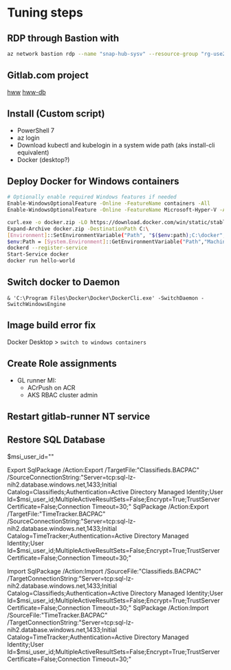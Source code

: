 # Tuning steps

## RDP through Bastion with

```bash
az network bastion rdp --name "snap-hub-sysv" --resource-group "rg-use2-391575-s3-akswincont-avm-hub" --target-resource-id "/subscriptions/4c88693f-5cc9-4f30-9d1e-d58d4221cf25/resourceGroups/rg-use2-391575-s3-akswincont-avm-lz/providers/Microsoft.Compute/virtualMachines/vm-gitlab-nz03" --configure
```

## Gitlab.com project

[hww](https://gitlab.com/southoutsteam/hww)
[hww-db](https://gitlab.com/southoutsteam/hww-db/)

## Install (Custom script)

- PowerShell 7
- az login
- Download kubectl and kubelogin in a system wide path (aks install-cli equivalent)
- Docker (desktop?)

## Deploy Docker for Windows containers

```bash
# Optionally enable required Windows features if needed
Enable-WindowsOptionalFeature -Online -FeatureName containers -All
Enable-WindowsOptionalFeature -Online -FeatureName Microsoft-Hyper-V -All

curl.exe -o docker.zip -LO https://download.docker.com/win/static/stable/x86_64/docker-20.10.13.zip
Expand-Archive docker.zip -DestinationPath C:\
[Environment]::SetEnvironmentVariable("Path", "$($env:path);C:\docker", [System.EnvironmentVariableTarget]::Machine)
$env:Path = [System.Environment]::GetEnvironmentVariable("Path","Machine")
dockerd --register-service
Start-Service docker
docker run hello-world
```

## Switch docker to Daemon

`& 'C:\Program Files\Docker\Docker\DockerCli.exe' -SwitchDaemon -SwitchWindowsEngine`

## Image build error fix

Docker Desktop > `switch to windows containers`

## Create Role assignments

- GL runner MI:
  - ACrPush on ACR
  - AKS RBAC cluster admin

## Restart gitlab-runner NT service


## Restore SQL Database
$msi_user_id=""

Export
SqlPackage /Action:Export /TargetFile:"Classifieds.BACPAC" /SourceConnectionString:"Server=tcp:sql-lz-nih2.database.windows.net,1433;Initial Catalog=Classifieds;Authentication=Active Directory Managed Identity;User Id=$msi_user_id;MultipleActiveResultSets=False;Encrypt=True;TrustServerCertificate=False;Connection Timeout=30;"
SqlPackage /Action:Export /TargetFile:"TimeTracker.BACPAC" /SourceConnectionString:"Server=tcp:sql-lz-nih2.database.windows.net,1433;Initial Catalog=TimeTracker;Authentication=Active Directory Managed Identity;User Id=$msi_user_id;MultipleActiveResultSets=False;Encrypt=True;TrustServerCertificate=False;Connection Timeout=30;"

Import
SqlPackage /Action:Import /SourceFile:"Classifieds.BACPAC" /TargetConnectionString:"Server=tcp:sql-lz-nih2.database.windows.net,1433;Initial Catalog=Classifieds;Authentication=Active Directory Managed Identity;User Id=$msi_user_id;MultipleActiveResultSets=False;Encrypt=True;TrustServerCertificate=False;Connection Timeout=30;"
SqlPackage /Action:Import /SourceFile:"TimeTracker.BACPAC" /TargetConnectionString:"Server=tcp:sql-lz-nih2.database.windows.net,1433;Initial Catalog=TimeTracker;Authentication=Active Directory Managed Identity;User Id=$msi_user_id;MultipleActiveResultSets=False;Encrypt=True;TrustServerCertificate=False;Connection Timeout=30;"
